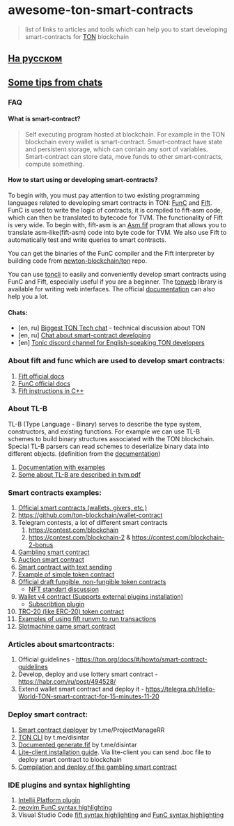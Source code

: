 
# awesome-ton-smart-contracts

> list of links to articles and tools which can help you to start developing smart-contracts for [TON](https://ton.org) blockchain

## [На русском](ru)

## [Some tips from chats](tips.md)

### FAQ

#### What is smart-contract?
> Self executing program hosted at blockchain. For example in the TON blockchain every wallet is smart-contract.
> Smart-contract have state and persistent storage, which can contain any sort of variables.
> Smart-contract can store data, move funds to other smart-contracts, compute something.

#### How to start using or developing smart-contracts?

To begin with, you must pay attention to two existing programming languages related to developing smart contracts in TON: [FunC](https://ton.org/docs/#/func) and [Fift](https://newton-blockchain.github.io/docs/fiftbase.pdf). FunC is used to write the logic of contracts, it is compiled to fift-asm code, which can then be translated to bytecode for TVM. The functionality of Fift is very wide. To begin with, fift-asm is an [Asm.fif](https://github.com/newton-blockchain/ton/blob/master/crypto/fift/lib/Asm.fif) program that allows you to translate asm-like(fift-asm) code into byte code for TVM. We also use Fift to automatically test and write queries to smart contracts.

You can get the binaries of the FunC compiler and the Fift interpreter by building code from [newton-blockchain/ton](https://github.com/newton-blockchain/ton) repo.

You can use [toncli](https://github.com/disintar/toncli) to easily and conveniently develop smart contracts using FunC and Fift, especially useful if you are a beginner. The [tonweb](https://github.com/toncenter/tonweb) library is available for writing web interfaces. The official [documentation](https://ton.org/docs/#/docs) can also help you a lot.

#### Chats:
* [en, ru] [Biggest TON Tech chat](https://t.me/tondev) - technical discussion about TON
* [en, ru] [Chat about smart-contract developing](https://t.me/tonsc_chat)
* [en] [Tonic discord channel for English-speaking TON developers](https://discord.gg/tWxm8nrKt8)

### About fift and func which are used to develop smart contracts:
1. [Fift official docs](https://newton-blockchain.github.io/docs/fiftbase.pdf)
2. [FunC official docs](https://ton.org/docs/#/func)
3. [Fift instructions in C++](https://github.com/newton-blockchain/ton/blob/9875f02ef4ceba5b065d5e63c920f91aec73224e/crypto/fift/words.cpp#L2723-L3110)

### About TL-B

TL-B (Type Language - Binary) serves to describe the type system, constructors, and existing functions. For example we can use TL-B schemes to build binary structures associated with the TON blockchain. Special TL-B parsers can read schemes to deserialize binary data into different objects. (definition from the [documentation](https://github.com/tonuniverse/TL-B-docs))

1. [Documentation with examples](https://github.com/tonuniverse/TL-B-docs)
2. [Some about TL-B are described in tvm.pdf](https://newton-blockchain.github.io/docs/tvm.pdf)

### Smart contracts examples:
1. [Official smart contracts (wallets, givers, etc.)](https://github.com/newton-blockchain/ton/tree/master/crypto/smartcont)
2. https://github.com/ton-blockchain/wallet-contract
3. Telegram contests, a lot of different smart contracts
    1. https://contest.com/blockchain
    2. https://contest.com/blockchain-2 & https://contest.com/blockchain-2-bonus
4. [Gambling smart contract](https://github.com/deNULL/ton-gamble)
5. [Auction smart contract](https://github.com/deNULL/ton-auction)
6. [Smart contract with text sending](https://github.com/akifoq/ton-samples/blob/master/text/main.fc)
7. [Example of simple token contract](https://github.com/akifoq/TonToken)
8. [Official draft fungible, non-fungible token contracts](https://github.com/ton-blockchain/token-contract)
    * [NFT standart discussion](https://github.com/ton-blockchain/TIPs/issues/62)
9. [Wallet v4 contract (Supports external plugins installation)](https://github.com/ton-blockchain/wallet-contract)
    * [Subscribtion plugin](https://github.com/ton-blockchain/wallet-contract/blob/main/func/simple-subscription-plugin.fc)
10. [TRC-20 (like ERC-20) token contract](https://github.com/cod1ng-studio/TRC20)
11. [Examples of using fift runvm to run transactions](https://github.com/disintar/toncli/tree/master/src/toncli/projects/external_code)
12. [Slotmachine game smart contract](https://gregory-wimbelson.gitbook.io/ton-cookbook/)

### Articles about smartcontracts:
1. Official guidelines - https://ton.org/docs/#/howto/smart-contract-guidelines
2. Develop, deploy and use lottery smart contract - https://habr.com/ru/post/494528/
3. Extend wallet smart contract and deploy it - https://telegra.ph/Hello-World-TON-smart-contract-for-15-minutes-11-20

### Deploy smart contract:
1. [Smart contract deployer](https://deployer.tonsc.org/) by t.me/ProjectManageRR
2. [TON CLI](https://github.com/disintar/toncli) by t.me/disintar
3. [Documented generate.fif](https://gist.github.com/tvorogme/fdb174ac0740b6a52d1dbdf85f4ddc63) by t.me/disintar
4. [Lite-client installation guide](https://ton.org/docs/#/howto/getting-started). Via lite-client you can send .boc file to deploy smart contract to blockchain
5. [Compilation and deploy of the gambling smart contract](https://gregory-wimbelson.gitbook.io/ton-cookbook/compilation-and-deploy-of-the-ton-smart-contract)

### IDE plugins and syntax highlighting
1. [Intellij Platform plugin](https://github.com/andreypfau/intellij-ton)
2. [neovim FunC syntax highlighting](https://github.com/PythoNyashka/neovim-ton-dev)
3. Visual Studio Code [fift syntax highlighting](https://marketplace.visualstudio.com/items?itemName=dotcypress.language-fift)
    and [FunC syntax highlighting](https://marketplace.visualstudio.com/items?itemName=raiym.FunC)

